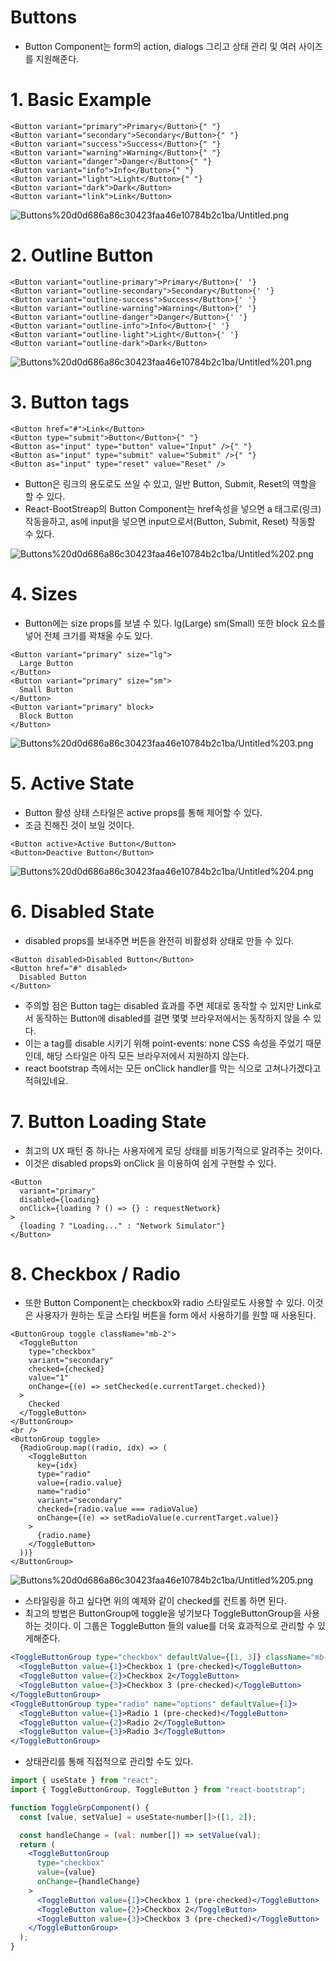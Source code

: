 # Buttons

- Button Component는 form의 action, dialogs 그리고 상태 관리 및 여러 사이즈를 지원해준다.

# 1. Basic Example

```tsx
<Button variant="primary">Primary</Button>{" "}
<Button variant="secondary">Secondary</Button>{" "}
<Button variant="success">Success</Button>{" "}
<Button variant="warning">Warning</Button>{" "}
<Button variant="danger">Danger</Button>{" "}
<Button variant="info">Info</Button>{" "}
<Button variant="light">Light</Button>{" "}
<Button variant="dark">Dark</Button>
<Button variant="link">Link</Button>
```

![Buttons%20d0d686a86c30423faa46e10784b2c1ba/Untitled.png](Buttons%20d0d686a86c30423faa46e10784b2c1ba/Untitled.png)

# 2. Outline Button

```tsx
<Button variant="outline-primary">Primary</Button>{' '}
<Button variant="outline-secondary">Secondary</Button>{' '}
<Button variant="outline-success">Success</Button>{' '}
<Button variant="outline-warning">Warning</Button>{' '}
<Button variant="outline-danger">Danger</Button>{' '}
<Button variant="outline-info">Info</Button>{' '}
<Button variant="outline-light">Light</Button>{' '}
<Button variant="outline-dark">Dark</Button>
```

![Buttons%20d0d686a86c30423faa46e10784b2c1ba/Untitled%201.png](Buttons%20d0d686a86c30423faa46e10784b2c1ba/Untitled%201.png)

# 3. Button tags

```tsx
<Button href="#">Link</Button>
<Button type="submit">Button</Button>{" "}
<Button as="input" type="button" value="Input" />{" "}
<Button as="input" type="submit" value="Submit" />{" "}
<Button as="input" type="reset" value="Reset" />
```

- Button은 링크의 용도로도 쓰일 수 있고, 일반 Button, Submit, Reset의 역할을 할 수 있다.
- React-BootStreap의 Button Component는 href속성을 넣으면 a 태그로(링크) 작동을하고, as에 input을 넣으면 input으로서(Button, Submit, Reset) 작동할 수 있다.

![Buttons%20d0d686a86c30423faa46e10784b2c1ba/Untitled%202.png](Buttons%20d0d686a86c30423faa46e10784b2c1ba/Untitled%202.png)

# 4. Sizes

- Button에는 size props를 보낼 수 있다. lg(Large) sm(Small) 또한 block 요소를 넣어 전체 크기를 꽉채울 수도 있다.

```tsx
<Button variant="primary" size="lg">
  Large Button
</Button>
<Button variant="primary" size="sm">
  Small Button
</Button>
<Button variant="primary" block>
  Block Button
</Button>
```

![Buttons%20d0d686a86c30423faa46e10784b2c1ba/Untitled%203.png](Buttons%20d0d686a86c30423faa46e10784b2c1ba/Untitled%203.png)

# 5. Active State

- Button 활성 상태 스타일은 active props를 통해 제어할 수 있다.
- 조금 진해진 것이 보일 것이다.

```tsx
<Button active>Active Button</Button>
<Button>Deactive Button</Button>
```

![Buttons%20d0d686a86c30423faa46e10784b2c1ba/Untitled%204.png](Buttons%20d0d686a86c30423faa46e10784b2c1ba/Untitled%204.png)

# 6. Disabled State

- disabled props를 보내주면 버튼을 완전히 비활성화 상태로 만들 수 있다.

```tsx
<Button disabled>Disabled Button</Button>
<Button href="#" disabled>
  Disabled Button
</Button>
```

- 주의할 점은 Button tag는 disabled 효과를 주면 제대로 동작할 수 있지만 Link로서 동작하는 Button에 disabled를 걸면 몇몇 브라우저에서는 동작하지 않을 수 있다.
- 이는 a tag를 disable 시키기 위해 point-events: none CSS 속성을 주었기 때문인데, 해당 스타일은 아직 모든 브라우저에서 지원하지 않는다.
- react bootstrap 측에서는 모든 onClick handler를 막는 식으로 고쳐나가겠다고 적혀있네요.

# 7. Button Loading State

- 최고의 UX 패턴 중 하나는 사용자에게 로딩 상태를 비동기적으로 알려주는 것이다.
- 이것은 disabled props와 onClick 을 이용하여 쉽게 구현할 수 있다.

```tsx
<Button
  variant="primary"
  disabled={loading}
  onClick={loading ? () => {} : requestNetwork}
>
  {loading ? "Loading..." : "Network Simulator"}
</Button>
```

# 8. Checkbox / Radio

- 또한 Button Component는 checkbox와 radio 스타일로도 사용할 수 있다. 이것은 사용자가 원하는 토글 스타일 버튼을 form 에서 사용하기를 원할 때 사용된다.

```tsx
<ButtonGroup toggle className="mb-2">
  <ToggleButton
    type="checkbox"
    variant="secondary"
    checked={checked}
    value="1"
    onChange={(e) => setChecked(e.currentTarget.checked)}
  >
    Checked
  </ToggleButton>
</ButtonGroup>
<br />
<ButtonGroup toggle>
  {RadioGroup.map((radio, idx) => (
    <ToggleButton
      key={idx}
      type="radio"
      value={radio.value}
      name="radio"
      variant="secondary"
      checked={radio.value === radioValue}
      onChange={(e) => setRadioValue(e.currentTarget.value)}
    >
      {radio.name}
    </ToggleButton>
  ))}
</ButtonGroup>
```

![Buttons%20d0d686a86c30423faa46e10784b2c1ba/Untitled%205.png](Buttons%20d0d686a86c30423faa46e10784b2c1ba/Untitled%205.png)

- 스타일링을 하고 싶다면 위의 예제와 같이 checked를 컨트롤 하면 된다.
- 최고의 방법은 ButtonGroup에 toggle을 넣기보다 ToggleButtonGroup을 사용하는 것이다. 이 그룹은 ToggleButton 들의 value를 더욱 효과적으로 관리할 수 있게해준다.

```jsx
<ToggleButtonGroup type="checkbox" defaultValue={[1, 3]} className="mb-2">
  <ToggleButton value={1}>Checkbox 1 (pre-checked)</ToggleButton>
  <ToggleButton value={2}>Checkbox 2</ToggleButton>
  <ToggleButton value={3}>Checkbox 3 (pre-checked)</ToggleButton>
</ToggleButtonGroup>
<ToggleButtonGroup type="radio" name="options" defaultValue={1}>
  <ToggleButton value={1}>Radio 1 (pre-checked)</ToggleButton>
  <ToggleButton value={2}>Radio 2</ToggleButton>
  <ToggleButton value={3}>Radio 3</ToggleButton>
</ToggleButtonGroup>
```

- 상태관리를 통해 직접적으로 관리할 수도 있다.

```jsx
import { useState } from "react";
import { ToggleButtonGroup, ToggleButton } from "react-bootstrap";

function ToggleGrpComponent() {
  const [value, setValue] = useState<number[]>([1, 2]);

  const handleChange = (val: number[]) => setValue(val);
  return (
    <ToggleButtonGroup
      type="checkbox"
      value={value}
      onChange={handleChange}
    >
      <ToggleButton value={1}>Checkbox 1 (pre-checked)</ToggleButton>
      <ToggleButton value={2}>Checkbox 2</ToggleButton>
      <ToggleButton value={3}>Checkbox 3 (pre-checked)</ToggleButton>
    </ToggleButtonGroup>
  );
}
```
